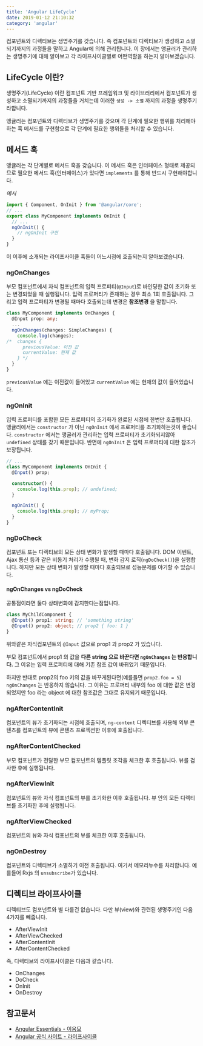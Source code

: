 ```yaml
---
title: 'Angular LifeCycle'
date: 2019-01-12 21:10:32
category: 'angular'
---
```


컴포넌트와 디렉티브는 생명주기를 갖습니다. 즉 컴포넌트와 디렉티브가 생성하고 소멸되기까지의 과정들을 말하고 Angular에 의해 관리됩니다. 이 장에서는 앵귤러가 관리하는 생명주기에 대해 알아보고 각 라이프사이클별로 어떤역할을 하는지 알아보겠습니다.


## LifeCycle 이란?
생명주기(LifeCycle) 이란 컴포넌트 기반 프레임워크 및 라이브러리에서 컴포넌트가 생성하고 소멸되기까지의 과정들을 거치는데 이러한 `생성 -> 소멸` 까지의 과정을 생명주기라합니다.

앵귤러는 컴포넌트와 디렉티브가 생명주기를 갖으며 각 단계에 필요한 행위를 처리해야하는 훅 메서드를 구현함으로 각 단계에 필요한 행위들을 처리할 수 있습니다.

## 메서드 훅
앵귤러는 각 단계별로 메서드 훅을 갖습니다. 이 메서드 훅은 인터페이스 형태로 제공되므로 필요한 메서드 훅(인터페이스)가 있다면 `implements` 를 통해 반드시 구현해야합니다.

*예시*
```ts
import { Component, OnInit } from '@angular/core';
// ...
export class MyComponent implements OnInit {
  // ...
  ngOnInit() {
    // ngOnInit 구현
  }
}
```
이 이후에 소개되는 라이프사이클 훅들이 어느시점에 호출되는지 알아보겠습니다.

### ngOnChanges
부모 컴포넌트에서 자식 컴포넌트의 입력 프로퍼티(`@Input`)로 바인딩한 값이 초기화 또는 변경되었을 때 실행됩니다. 입력 프로퍼티가 존재하는 경우 최소 1회 호출됩니다. 그리고 입력 프로퍼티가 변경될 때마다 호출되는데 변경은 **참조변경** 을 말합니다.

```ts
class MyComponent implements OnChanges {
  @Input prop: any;
  ...
  ngOnChanges(changes: SimpleChanges) {
    console.log(changes);
/*  changes {
      previousValue: 이전 값
      currentValue: 현재 값
    } */
  }
}
```

`previousValue` 에는 이전값이 들어있고 `currentValue` 에는 현재의 값이 들어있습니다.

### ngOnInit
입력 프로퍼티를 포함한 모든 프로퍼티의 초기화가 완료된 시점에 한번만 호출됩니다. 앵귤러에서는 `constructor` 가 아닌 `ngOnInit` 에서 프로퍼티를 초기화하는것이 좋습니다. `constructor` 에서는 앵귤러가 관리하는 입력 프로퍼티가 초기화되지않아 `undefined` 상태를 갖기 때문입니다. 반면에 `ngOnInit` 은 입력 프로퍼티에 대한 참조가 보장됩니다.

```ts
// ...
class MyComponent implements OnInit {
  @Input() prop;

  constructor() {
    console.log(this.prop); // undefined;
  }

  ngOnInit() {
    console.log(this.prop); // myProp;
  }
}
```
### ngDoCheck
컴포넌트 또는 디렉티브의 모든 상태 변화가 발생할 때마다 호출됩니다. DOM 이벤트, Ajax 통신 등과 같은 비동기 처리가 수행될 때, 변화 감지 로직(`ngDoCheck()`)을 실행합니다. 하지만 모든 상태 변화가 발생할 때마다 호출되므로 성능문제를 야기할 수 있습니다.

#### ngOnChanges vs ngDoCheck
공통점이라면 둘다 상태변화에 감지한다는점입니다.
```ts
class MyChildComponent {
  @Input() prop1: string; // 'something string'
  @Input() prop2: object; // prop2 { foo: 1 }
}
```
위와같은 자식컴포넌트의 `@Input` 값으로 prop1 과 prop2 가 있습니다.

부모 컴포넌트에서 prop1 의 값을 **다른 string 으로 바꾼다면 `ngOnChanges` 는 반응합니다.** 그 이유는 입력 프로퍼티에 대해 기존 참조 값이 바뀌었기 때문입니다.

하지만 반대로 prop2의 foo 키의 값을 바꾸게된다면(예를들면 `prop2.foo = 5`) `ngOnChanges` 는 반응하지 않습니다. 그 이유는 프로퍼티 내부의 foo 에 대한 값은 변경되었지만 foo 라는 object 에 대한 참조값은 그대로 유지되기 때문입니다.


### ngAfterContentInit
컴포넌트의 뷰가 초기화되는 시점헤 호출되며, `ng-content` 디렉티브를 사용해 외부 콘텐츠를 컴포넌트의 뷰에 콘텐츠 프로젝션한 이후에 호출됩니다.

### ngAfterContentChecked
부모 컴포넌트가 전달한 부모 컴포넌트의 템플릿 조각을 체크한 후 호출됩니다. 뷰를 검사한 후에 실행됩니다.

### ngAfterViewInit
컴포넌트의 뷰와 자식 컴포넌트의 뷰를 초기화한 이후 호출됩니다. 뷰 안의 모든 디렉티브를 초기화한 후에 실행됩니다.

### ngAfterViewChecked
컴포넌트의 뷰와 자식 컴포넌트의 뷰를 체크한 이후 호출됩니다.

### ngOnDestroy
컴포넌트와 디렉티브가 소멸하기 이전 호출됩니다. 여기서 메모리누수를 처리합니다. 예를들어 Rxjs 의 `unsubscribe`가 있습니다.

## 디렉티브 라이프사이클
디렉티브도 컴포넌트와 별 다를건 없습니다. 다만 뷰(view)와 관련된 생명주기인 다음 4가지를 빼줍니다.

* AfterViewInit
* AfterViewChecked
* AfterContentInit
* AfterContentChecked

즉, 디렉티브의 라이프사이클은 다음과 같습니다.

* OnChanges
* DoCheck
* OnInit
* OnDestroy


## 참고문서
* [Angular Essentials - 이웅모](https://book.naver.com/bookdb/book_detail.nhn?bid=13761643)
* [Angular 공식 사이트 - 라이프사이클  ](https://angular.kr/guide/lifecycle-hooks)
